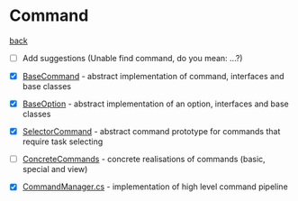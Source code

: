 # Command
[back](../PlanumConsole.md)

- [ ] Add suggestions (Unable find command, do you mean: ...?)

- [x] [BaseCommand](./BaseCommand/Command.md) - abstract implementation of command, interfaces and base classes
- [x] [BaseOption](./BaseOption/Option.md) - abstract implementation of an option, interfaces and base classes
- [x] [SelectorCommand](./SelectorCommand/SelectorCommand.md) - abstract command prototype for commands that require task selecting
- [ ] [ConcreteCommands](./ConcreteCommands/ConcreteCommands.md) - concrete realisations of commands (basic, special and view)
- [x] [CommandManager.cs](./CommandManager.cs) - implementation of high level command pipeline

